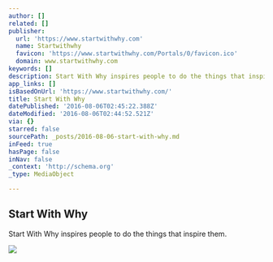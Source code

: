 ```yaml
---
author: []
related: []
publisher:
  url: 'https://www.startwithwhy.com'
  name: Startwithwhy
  favicon: 'https://www.startwithwhy.com/Portals/0/favicon.ico'
  domain: www.startwithwhy.com
keywords: []
description: Start With Why inspires people to do the things that inspire them.
app_links: []
isBasedOnUrl: 'https://www.startwithwhy.com/'
title: Start With Why
datePublished: '2016-08-06T02:45:22.388Z'
dateModified: '2016-08-06T02:44:52.521Z'
via: {}
starred: false
sourcePath: _posts/2016-08-06-start-with-why.md
inFeed: true
hasPage: false
inNav: false
_context: 'http://schema.org'
_type: MediaObject

---
```

<article style=""><h1>Start With Why</h1><p>Start With Why inspires people to do the things that inspire them.</p><img src="https://www.startwithwhy.com/Portals/0/skins/SWW3/img/parachuteLearn.png" /></article>
